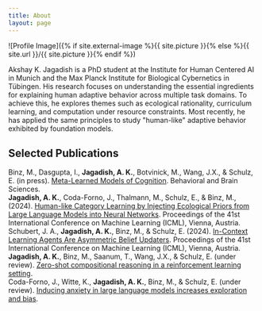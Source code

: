 ```yaml
---
title: About
layout: page
---
```

![Profile Image]({% if site.external-image %}{{ site.picture }}{% else %}{{ site.url }}/{{ site.picture }}{% endif %})

<p>Akshay K. Jagadish is a PhD student at the Institute for Human Centered AI in Munich and the Max Planck Institute for Biological Cybernetics in Tübingen. His research focuses on understanding the essential ingredients for explaining human adaptive behavior across multiple task domains. To achieve this, he explores themes such as ecological rationality, curriculum learning, and computation under resource constraints. Most recently, he has applied the same principles to study "human-like" adaptive behavior exhibited by foundation models. </p>

<h2>Selected Publications</h2>

<p>
	Binz, M., Dasgupta, I., <b>Jagadish, A. K.</b>, Botvinick, M., Wang, J.X., & Schulz, E. (in press). <a href="https://arxiv.org/abs/2304.06729/">Meta-Learned Models of Cognition</a>. Behavioral and Brain Sciences. <span style="vertical-align:-75%"></span><br>
	<b>Jagadish, A. K.</b>, Coda-Forno, J., Thalmann, M., Schulz, E., & Binz, M., (2024). <a href="https://arxiv.org/abs/2402.01821">Human-like Category Learning by Injecting Ecological Priors from Large Language Models into Neural Networks</a>. Proceedings of the 41st International Conference on Machine Learning (ICML), Vienna, Austria.<span style="vertical-align:-75%"></span> <br>
	Schubert, J. A., <b>Jagadish, A. K.</b>, Binz, M., & Schulz, E. (2024). <a href="https://arxiv.org/abs/2402.03969">In-Context Learning Agents Are Asymmetric Belief Updaters</a>. Proceedings of the 41st International Conference on Machine Learning (ICML), Vienna, Austria.<span style="vertical-align:-75%"></span> <br>
	<b>Jagadish, A. K.</b>, Binz, M., Saanum, T., Wang, J.X., & Schulz, E. (under review). <a href="https://osf.io/preprints/psyarxiv/ymve5">Zero-shot compositional reasoning in a reinforcement learning setting</a>.<span style="vertical-align:-75%"></span> <br>
	Coda-Forno, J., Witte, K., <b>Jagadish, A. K.</b>, Binz, M., & Schulz, E. (under review). <a href="https://arxiv.org/abs/2304.11111">Inducing anxiety in large language models increases exploration and bias</a>. <span style="vertical-align:-75%"></span><br>
</p>

<!-- <li><a href="https://osf.io/preprints/psyarxiv/j7fwb">“Chat-GPT on the Couch”: Mitigating State Anxiety in Large Language Models via Mindfulness-based Relaxation Techniques</a></li> 
-->
